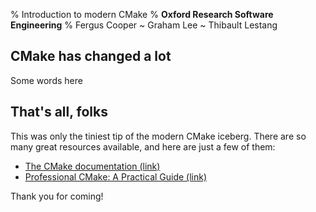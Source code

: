 % Introduction to modern CMake
% **Oxford Research Software Engineering**
% Fergus Cooper ~ Graham Lee ~ Thibault Lestang


## CMake has changed a lot

Some words here


## That's all, folks

This was only the tiniest tip of the modern CMake iceberg. There are so many great resources available, and here are just a few of them:

- [The CMake documentation (link)](https://cmake.org/cmake/help/latest/)
- [Professional CMake: A Practical Guide (link)](https://crascit.com/professional-cmake/)
  
Thank you for coming!
